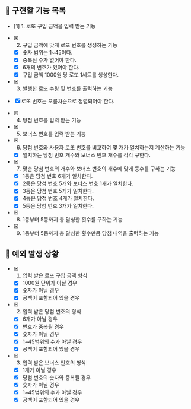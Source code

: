 ## 📌 구현할 기능 목록

- [1] 1. 로또 구입 금액을 입력 받는 기능

- [x] 2. 구입 금액에 맞게 로또 번호를 생성하는 기능
  - [x] 숫자 범위는 1~45이다.
  - [x] 중복된 수가 없어야 한다.
  - [x] 6개의 번호가 있어야 한다.
  - [x] 구입 금액 1000원 당 로또 1세트를 생성한다.

 - [x] 3. 발행한 로또 수량 및 번호를 출력하는 기능 
  - [x] 로또 번호는 오름차순으로 정렬되어야 한다.

- [x] 4. 당첨 번호를 입력 받는 기능

- [x] 5. 보너스 번호를 입력 받는 기능

- [x] 6. 당첨 번호와 사용자 로또 번호를 비교하여 몇 개가 일치하는지 계산하는 기능
  - [x] 일치하는 당첨 번호 개수와 보너스 번호 개수를 각각 구한다.

- [x] 7. 맞춘 당첨 번호의 개수와 보너스 번호의 개수에 맞게 등수를 구하는 기능
  - [x] 1등은 당첨 번호 6개가 일치한다.
  - [x] 2등은 당첨 번호 5개와 보너스 번호 1개가 일치한다.
  - [x] 3등은 당첨 번호 5개가 일치한다.
  - [x] 4등은 당첨 번호 4개가 일치한다.
  - [x] 5등은 당첨 번호 3개가 일치한다.

- [x] 8. 1등부터 5등까지 총 달성한 횟수를 구하는 기능

- [x] 9. 1등부터 5등까지 총 달성한 횟수만큼 당첨 내역을 출력하는 기능

## 🎯 예외 발생 상황

- [x] 1. 입력 받은 로또 구입 금액 형식
  - [x] 1000원 단위가 아닐 경우
  - [x] 숫자가 아닐 경우
  - [x] 공백이 포함되어 있을 경우

- [x] 2. 입력 받은 당첨 번호의 형식
  - [x] 6개가 아닐 경우
  - [x] 번호가 중복될 경우
  - [x] 숫자가 아닐 경우
  - [x] 1~45범위의 수가 아닐 경우
  - [x] 공백이 포함되어 있을 경우

- [x] 3. 입력 받은 보너스 번호의 형식
  - [x] 1개가 아닐 경우
  - [x] 당첨 번호의 숫자와 중복될 경우
  - [x] 숫자가 아닐 경우
  - [x] 1~45범위의 수가 아닐 경우
  - [x] 공백이 포함되어 있을 경우
